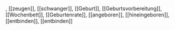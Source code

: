 , [[zeugen]], [[schwanger]], [[Geburt]], [[Geburtsvorbereitung]], [[Wochenbett]], [[Geburtenrate]], [[angeboren]], [[hineingeboren]], [[entbinden]], [[entbinden]]
